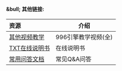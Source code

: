 #### &amp;bull; 其他链接:

|资源|介绍|
|:----|-----|
|[其他视频教学](http://engine-doc.996m2.com/web/#/38/4981 "其他视频教学")|996引擎教学视频(全)|
|[TXT在线说明书](http://video-help.hgtny.cn:9999/shipin/web/index.html "TXT在线说明书")|在线说明书|
|[常用问答文档](http://engine-doc.996m2.com/web/#/42/5721 "常用问答文档")|常见Q&amp;A问答|
